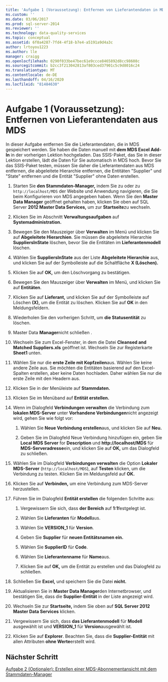 ```yaml
---
title: 'Aufgabe 1 (Voraussetzung): Entfernen von Lieferantendaten in MDB | Microsoft Docs'
ms.custom: ''
ms.date: 03/06/2017
ms.prod: sql-server-2014
ms.reviewer: ''
ms.technology: data-quality-services
ms.topic: conceptual
ms.assetid: 6f0a4287-7fd4-4f18-b7e4-a5191a9d4a3c
author: lrtoyou1223
ms.author: lle
manager: craigg
ms.openlocfilehash: 0290f033be47bec61e9ccce8465892d8cc98608c
ms.sourcegitcommit: b2cc3f213042813af803ced37901c5c9d8016c24
ms.translationtype: MT
ms.contentlocale: de-DE
ms.lasthandoff: 04/16/2020
ms.locfileid: "81484630"
---
```

# <a name="task-1-prerequisite-removing-supplier-data-in-mds"></a>Aufgabe 1 (Voraussetzung): Entfernen von Lieferantendaten aus MDS
  In dieser Aufgabe entfernen Sie die Lieferantendaten, die in MDS gespeichert werden. Sie haben die Daten manuell mit **dem MDS Excel Add-In** in der vorherigen Lektion hochgeladen. Das SSIS-Paket, das Sie in dieser Lektion erstellen, lädt die Daten für Sie automatisch in MDS hoch. Bevor Sie das SSIS-Paket testen, müssen Sie daher die Lieferantendaten aus MDS entfernen, die abgeleitete Hierarchie entfernen, die Entitäten "Supplier" und "State" entfernen und die Entität "Supplier" ohne Daten erstellen.  
  
1.  Starten Sie **den Stammdaten-Manager,** indem Sie zu oder zu `http://localhost/MDS` der Website und Anwendung navigieren, die Sie beim Konfigurieren von MDS angegeben haben. Wenn Sie den **Master Data Manager** geöffnet gehalten haben, klicken Sie oben auf SQL Server **2012 Master Data Services,** um zur **Startseite**zu wechseln.  
  
2.  Klicken Sie im Abschnitt **Verwaltungsaufgaben** auf **Systemadministration.**  
  
3.  Bewegen Sie den Mauszeiger über **Verwalten** im Menü und klicken Sie auf **Abgeleitete Hierarchien**. Sie müssen die abgeleitete Hierarchie **SuppliersInState** löschen, bevor Sie die Entitäten im **Lieferantenmodell** löschen.  
  
4.  Wählen Sie **SuppliersInState** aus der Liste **Abgeleitete Hierarchie** aus, und klicken Sie auf der Symbolleiste auf die Schaltfläche **X (Löschen).**  
  
5.  Klicken Sie auf **OK,** um den Löschvorgang zu bestätigen.  
  
6.  Bewegen Sie den Mauszeiger über **Verwalten** im Menü, und klicken Sie auf **Entitäten**.  
  
7.  Klicken Sie auf **Lieferant,** und klicken Sie auf der Symbolleiste auf Löschen **(X),** um die Entität zu löschen. Klicken Sie auf **OK** in den Meldungsfeldern.  
  
8.  Wiederholen Sie den vorherigen Schritt, um **die Statusentität** zu löschen.  
  
9. Master Data **Manager**nicht schließen .  
  
10. Wechseln Sie zum Excel-Fenster, in dem die Datei **Cleansed and Matched Suppliers.xls** geöffnet ist. Wechseln Sie zur Registerkarte **Sheet1** unten.  
  
11. Wählen Sie nur die **erste Zeile mit Kopfzeilen**aus. Wählen Sie keine andere Zeile aus. Sie möchten die Entitäten basierend auf den Excel-Spalten erstellen, aber keine Daten hochladen. Daher wählen Sie nur die erste Zeile mit den Headern aus.  
  
12. Klicken Sie in der Menüleiste auf **Stammdaten.**  
  
13. Klicken Sie im Menüband auf **Entität erstellen.**  
  
14. Wenn im Dialogfeld **Verbindungen verwalten** die Verbindung zum **lokalen MDS-Server** unter **Vorhandene Verbindungen**nicht angezeigt wird, gehen Sie wie folgt vor:  
  
    1.  Wählen Sie **Neue Verbindung erstellen**aus, und klicken Sie auf **Neu.**  
  
    2.  Geben Sie im Dialogfeld Neue Verbindung hinzufügen ein, geben Sie **Local MDS Server** for **Description** und **http:\//localhost/MDS** für **MDS-Serveradresse**ein, und klicken Sie auf **OK,** um das Dialogfeld zu schließen.  
  
15. Wählen Sie im Dialogfeld **Verbindungen verwalten** die Option **Lokaler MDS-Server** (`http://localhost/MDS`), auf **Testen** klicken, um die Verbindung zu testen. Klicken Sie im Meldungsfeld auf **OK.**  
  
16. Klicken Sie auf **Verbinden,** um eine Verbindung zum MDS-Server herzustellen.  
  
17. Führen Sie im Dialogfeld **Entität erstellen** die folgenden Schritte aus:  
  
    1.  Vergewissern Sie sich, dass **der Bereich** auf **1:1**festgelegt ist.  
  
    2.  Wählen Sie **Lieferanten** für **Modell**aus.  
  
    3.  Wählen Sie **VERSION_1** für **Version**.  
  
    4.  Geben Sie **Supplier** für **neuen Entitätsnamen ein.**  
  
    5.  Wählen Sie **SupplierID** für **Code**.  
  
    6.  Wählen Sie **Lieferantenname** für **Name**aus.  
  
    7.  Klicken Sie auf **OK,** um die Entität zu erstellen und das Dialogfeld zu schließen.  
  
18. Schließen Sie **Excel,** und speichern Sie die Datei **nicht.**  
  
19. Aktualisieren Sie in **Master Data Manager**den Internetbrowser, und bestätigen Sie, dass die **Supplier-Entität** in der Liste angezeigt wird.  
  
20. Wechseln Sie zur **Startseite,** indem Sie oben auf **SQL Server 2012 Master Data Services** klicken.  
  
21. Vergewissern Sie sich, dass **das Lieferantenmodell** für **Modell** ausgewählt ist und **VERSION_1** für **Version**ausgewählt ist.  
  
22. Klicken Sie auf **Explorer**. Beachten Sie, dass die **Supplier-Entität** mit allen Attributen **ohne Werte**erstellt wird.  
  
## <a name="next-step"></a>Nächster Schritt  
 [Aufgabe 2 &#40;Optionaler&#41;: Erstellen einer MDS-Abonnementansicht mit dem Stammdaten-Manager](../../2014/tutorials/task-2-optional-creating-a-mds-subscription-view-using-master-data-manager.md)  
  
  
